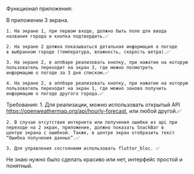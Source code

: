 Функционал приложения:
 
В приложении 3 экрана.

	1. На экране 1, при первом входе, должно быть поле для ввода
	названия города и кнопка подтвердить.✅

	2. На экране 2 должна показываться детальная информация о погоде
	в выбранном городе (температура, влажность, скорость ветра).✅

	3. На экране 2, в аппбаре реализовать кнопку, при нажатие на которую
	пользователь переходит на экран 3, где можно посмотреть
	информацию о погоде за 3 дня списком.✅

	4. На экране 2, в аппбаре реализовать кнопку, при нажатие на которую
	пользователь переходит на экран 1, где можно заново получить
	информацию о погоде другого города.✅

Требования:
	1. Для реализации, можно использовать открытый API
	https://openweathermap.org/api/hourly-forecast, или любой другой.✅

	2. В случае отсутствия интернета или получения ошибки из api при
	переходе на 2 экран, приложение, должно показать SnackBar в
	центре экрана с ошибкой. Также, в центре экран отобразить текст
	“Ошибка получения данных”.✅

	3. Для управления состоянием использовать flutter_bloc. ✅

Не знаю нужно было сделать красиво или нет, интерфейс простой и понятный. 
